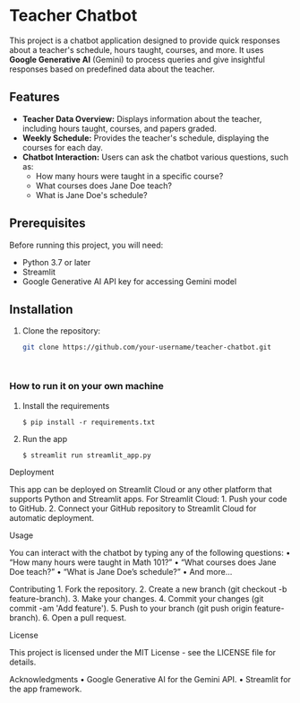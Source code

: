 # Teacher Chatbot

This project is a chatbot application designed to provide quick responses about a teacher's schedule, hours taught, courses, and more. It uses **Google Generative AI** (Gemini) to process queries and give insightful responses based on predefined data about the teacher.

## Features
- **Teacher Data Overview:** Displays information about the teacher, including hours taught, courses, and papers graded.
- **Weekly Schedule:** Provides the teacher's schedule, displaying the courses for each day.
- **Chatbot Interaction:** Users can ask the chatbot various questions, such as:
  - How many hours were taught in a specific course?
  - What courses does Jane Doe teach?
  - What is Jane Doe's schedule?

## Prerequisites

Before running this project, you will need:
- Python 3.7 or later
- Streamlit
- Google Generative AI API key for accessing Gemini model

## Installation

1. Clone the repository:
   ```bash
   git clone https://github.com/your-username/teacher-chatbot.git




### How to run it on your own machine

1. Install the requirements

   ```
   $ pip install -r requirements.txt
   ```

2. Run the app

   ```
   $ streamlit run streamlit_app.py
   ```


Deployment

This app can be deployed on Streamlit Cloud or any other platform that supports Python and Streamlit apps. For Streamlit Cloud:
	1.	Push your code to GitHub.
	2.	Connect your GitHub repository to Streamlit Cloud for automatic deployment.

Usage

You can interact with the chatbot by typing any of the following questions:
	•	“How many hours were taught in Math 101?”
	•	“What courses does Jane Doe teach?”
	•	“What is Jane Doe’s schedule?”
	•	And more…

Contributing
	1.	Fork the repository.
	2.	Create a new branch (git checkout -b feature-branch).
	3.	Make your changes.
	4.	Commit your changes (git commit -am 'Add feature').
	5.	Push to your branch (git push origin feature-branch).
	6.	Open a pull request.

License

This project is licensed under the MIT License - see the LICENSE file for details.

Acknowledgments
	•	Google Generative AI for the Gemini API.
	•	Streamlit for the app framework.
